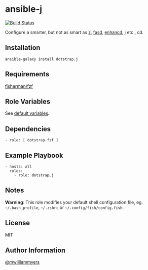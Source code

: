 ansible-j
=================
[![Build Status](https://travis-ci.org/dotstrap/ansible-j.svg)](https://travis-ci.org/dotstrap/ansible-j)

Configure a smarter, but not as smart as [z], [fasd], [enhancd], [j] etc., cd.

Installation
------------

```
ansible-galaxy install dotstrap.j
```

Requirements
------------

[fisherman/fzf]

Role Variables
--------------

See [default variables].

Dependencies
------------

```
- role: [ dotstrap.fzf ]
```

Example Playbook
----------------

```
- hosts: all
  roles:
    - role: dotstrap.j
```

Notes
-----

__Warning__: This role modifies your default shell configuration file, eg.
`~/.bash_profile`, `~/.zshrc` or `~/.config/fish/config.fish`.

License
-------

MIT

Author Information
------------------

[@mwilliammyers]

[@mwilliammyers]: https://github.com/mwilliammyers
[bash]: https://www.gnu.org/software/bash/manual/bashref.html
[default variables]: defaults/main.yml
[dotstrap]: https://github.com/mwilliammyers/dotstrap
[fasd]: https://github.com/clvv/fasd
[files]: files/
[fish]: http://fishshell.com/
[pure]: https://github.com/sindresorhus/pure
[variables]: vars/main.yml
[z]: https://github.com/rupa/z
[j]: https://github.com/rupa/j
[enhancd]: https://github.com/b4b4r07/enhancd
[zsh]: http://zsh.sourceforge.net
[fisherman/fzf]: https://github.com/fisherman/fzf

